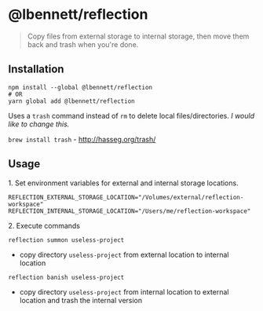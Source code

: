 # @lbennett/reflection

> Copy files from external storage to internal storage, then move them back and trash when you're done.
>
## Installation

```
npm install --global @lbennett/reflection
# OR
yarn global add @lbennett/reflection
```

Uses a `trash` command instead of `rm` to delete local files/directories. _I would like to change this._

`brew install trash` - http://hasseg.org/trash/

## Usage

1\. Set environment variables for external and internal storage locations.

```
REFLECTION_EXTERNAL_STORAGE_LOCATION="/Volumes/external/reflection-workspace"
REFLECTION_INTERNAL_STORAGE_LOCATION="/Users/me/reflection-workspace"
```

2\. Execute commands

`reflection summon useless-project`
* copy directory `useless-project` from external location to internal location

`reflection banish useless-project`
* copy directory `useless-project` from internal location to external location and
trash the internal version
